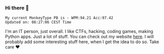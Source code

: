 ### Hi there 👋
<!-- PB START -->
```
My current MonkeyType PB is - WPM:94.21 Acc:97.42
Updated on: 08:27:06 CEST Time
```
<!-- PB END -->
I'm an IT person, just overall. I like CTFs, hacking, coding games, making Python apps. Just a lot of stuff.
You can check out my website [here](https://skill3472.github.io/).
I will probably add some interesting stuff here, when I get the idea to do so. Take care ❤️

